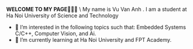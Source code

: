 **WELCOME TO MY PAGE**👋👋👋 \\
 My name is Vu Van Anh . I am a student at Ha Noi University of Science and Technology  
- 👀 I’m interested in the following topics such that: Embedded Systems C/C++, Computer Vision, and Ai.
- 🌱 I’m currently learning at Ha Noi University and FPT Academy.


<!---
vvanh2102/vvanh2102 is a ✨ special ✨ repository because its `README.md` (this file) appears on your GitHub profile.
You can click the Preview link to take a look at your changes.
--->
